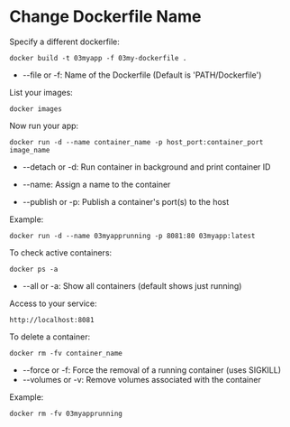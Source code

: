 # Change Dockerfile Name

Specify a different dockerfile:

`docker build -t 03myapp -f 03my-dockerfile .`

 - --file or -f: Name of the Dockerfile (Default is 'PATH/Dockerfile')

List your images:

`docker images`

Now run your app:

`docker run -d --name container_name -p host_port:container_port image_name`

 - --detach or -d: Run container in background and print container ID

 - --name: Assign a name to the container

 - --publish or -p: Publish a container's port(s) to the host

Example:

`docker run -d --name 03myapprunning -p 8081:80 03myapp:latest`

To check active containers:

`docker ps -a`

 - --all or -a: Show all containers (default shows just running)

Access to your service:

`http://localhost:8081`

To delete a container:

`docker rm -fv container_name`

 - --force or -f: Force the removal of a running container (uses SIGKILL)
 - --volumes or -v: Remove volumes associated with the container

 Example:

`docker rm -fv 03myapprunning`




